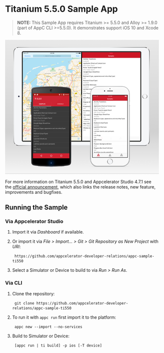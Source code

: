 # Titanium 5.5.0 Sample App

> **NOTE:** This Sample App requires Titanium >= 5.5.0 and Alloy >= 1.9.0 (part of AppC CLI >=5.5.0). It demonstrates support iOS 10 and Xcode 8.

![screenshots](docs/assets/screenshots.png)

For more information on Titanium 5.5.0 and Appcelerator Studio 4.7.1 see the [official announcement](https://www.appcelerator.com/blog/2016/09/ga-release-for-titanium-sdk-5-5-0-appcelerator-cli-5-5-0-appcelerator-studio-4-7-1/), which also links the release notes, new feature, improvements and bugfixes.

## Running the Sample

### Via Appcelerator Studio

1. Import it via *Dashboard* if available.
2. Or import it via *File > Import... > Git > Git Repository as New Project* with *URI*:

		https://github.com/appcelerator-developer-relations/appc-sample-ti550

3. Select a Simulator or Device to build to via *Run > Run As*.

### Via CLI

1. Clone the repository:

		git clone https://github.com/appcelerator-developer-relations/appc-sample-ti550

2. To run it with `appc run` first import it to the platform:

		appc new --import --no-services

3. Build to Simulator or Device:

		[appc run | ti build] -p ios [-T device]
